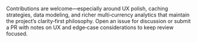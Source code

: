 Contributions are welcome—especially around UX polish, caching strategies, data modeling, and richer multi‑currency analytics that maintain the project’s clarity‑first philosophy. Open an issue for discussion or submit a PR with notes on UX and edge‑case considerations to keep review focused.
